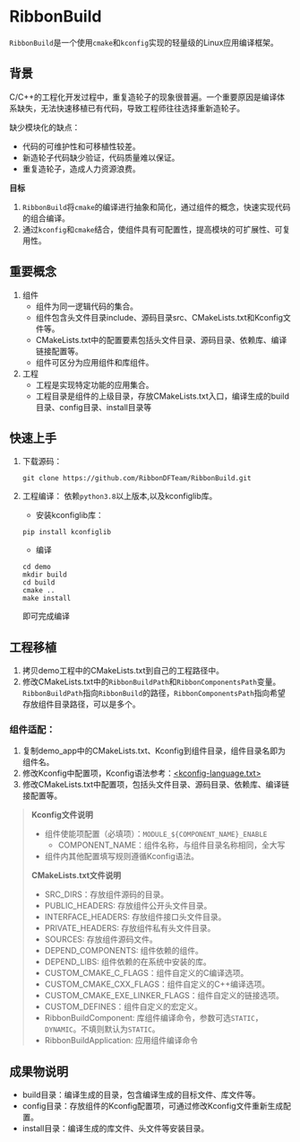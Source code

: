 # RibbonBuild

`RibbonBuild`是一个使用`cmake`和`kconfig`实现的轻量级的Linux应用编译框架。

## 背景
C/C++的工程化开发过程中，重复造轮子的现象很普遍。一个重要原因是编译体系缺失，无法快速移植已有代码，导致工程师往往选择重新造轮子。

缺少模块化的缺点：
- 代码的可维护性和可移植性较差。
- 新造轮子代码缺少验证，代码质量难以保证。
- 重复造轮子，造成人力资源浪费。

**目标**
1. `RibbonBuild`将`cmake`的编译进行抽象和简化，通过组件的概念，快速实现代码的组合编译。
2. 通过`kconfig`和`cmake`结合，使组件具有可配置性，提高模块的可扩展性、可复用性。

## 重要概念
1. 组件
   - 组件为同一逻辑代码的集合。
   - 组件包含头文件目录include、源码目录src、CMakeLists.txt和Kconfig文件等。
   - CMakeLists.txt中的配置要素包括头文件目录、源码目录、依赖库、编译链接配置等。
   - 组件可区分为应用组件和库组件。
2. 工程
   - 工程是实现特定功能的应用集合。
   - 工程目录是组件的上级目录，存放CMakeLists.txt入口，编译生成的build目录、config目录、install目录等

## 快速上手
1. 下载源码：
    ```
    git clone https://github.com/RibbonDFTeam/RibbonBuild.git
    ```
2. 工程编译：
   依赖`python3.8`以上版本,以及kconfiglib库。
   - 安装kconfiglib库：
    ```
    pip install kconfiglib
    ```

   - 编译
    ```
    cd demo
    mkdir build
    cd build
    cmake ..
    make install
    ```
    即可完成编译

## 工程移植
   1. 拷贝demo工程中的CMakeLists.txt到自己的工程路径中。
   2. 修改CMakeLists.txt中的`RibbonBuildPath`和`RibbonComponentsPath`变量。`RibbonBuildPath`指向`RibbonBuild`的路径，`RibbonComponentsPath`指向希望存放组件目录路径，可以是多个。
### 组件适配：
   1. 复制demo_app中的CMakeLists.txt、Kconfig到组件目录，组件目录名即为组件名。
   2. 修改Kconfig中配置项，Kconfig语法参考：[<kconfig-language.txt>](https://www.kernel.org/doc/Documentation/kbuild/kconfig-language.txt?spm=a2c4g.11186623.2.2.65b57ecfdlKcCf&file=kconfig-language.txt)
   3. 修改CMakeLists.txt中配置项，包括头文件目录、源码目录、依赖库、编译链接配置等。
> **Kconfig文件说明**
>   - 组件使能项配置（必填项）：`MODULE_${COMPONENT_NAME}_ENABLE`
>       - COMPONENT_NAME：组件名称，与组件目录名称相同，全大写
>  - 组件内其他配置填写规则遵循Kconfig语法。
> 
>**CMakeLists.txt文件说明**
>  - SRC_DIRS：存放组件源码的目录。
>  - PUBLIC_HEADERS: 存放组件公开头文件目录。
>  - INTERFACE_HEADERS: 存放组件接口头文件目录。
>  - PRIVATE_HEADERS: 存放组件私有头文件目录。
>  - SOURCES: 存放组件源码文件。
>  - DEPEND_COMPONENTS: 组件依赖的组件。
>  - DEPEND_LIBS: 组件依赖的在系统中安装的库。
>  - CUSTOM_CMAKE_C_FLAGS：组件自定义的C编译选项。
>  - CUSTOM_CMAKE_CXX_FLAGS：组件自定义的C++编译选项。
>  - CUSTOM_CMAKE_EXE_LINKER_FLAGS：组件自定义的链接选项。
>  - CUSTOM_DEFINES：组件自定义的宏定义。
>  - RibbonBuildComponent: 库组件编译命令，参数可选`STATIC`，`DYNAMIC`。不填则默认为`STATIC`。
>  - RibbonBuildApplication: 应用组件编译命令


## 成果物说明
- build目录：编译生成的目录，包含编译生成的目标文件、库文件等。
- config目录：存放组件的Kconfig配置项，可通过修改Kconfig文件重新生成配置。
- install目录：编译生成的库文件、头文件等安装目录。